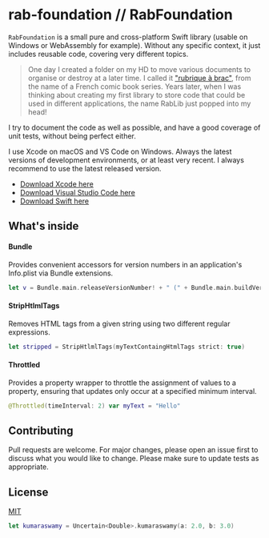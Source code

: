 # rab-foundation // RabFoundation

`RabFoundation` is a small pure and cross-platform Swift library (usable on Windows or WebAssembly for example). Without any specific context, it just includes reusable code, covering very different topics.

>  One day I created a folder on my HD to move various documents to organise or destroy at a later time. I called it ["rubrique à brac"](https://fr.wikipedia.org/wiki/rubrique-à-brac), from the name of a French comic book series. Years later, when I was thinking about creating my first library to store code that could be used in different applications, the name RabLib just popped into my head!

I try to document the code as well as possible, and have a good coverage of unit tests, without being perfect either.

I use Xcode on macOS and VS Code on Windows. Always the latest versions of development environments, or at least very recent. I always recommend to use the latest released version.

- [Download Xcode here][xcode]
- [Download Visual Studio Code here][vscode]
- [Download Swift here][swift]


## What's inside

#### Bundle

Provides convenient accessors for version numbers in an application's Info.plist via Bundle extensions.

```swift
let v = Bundle.main.releaseVersionNumber! + " (" + Bundle.main.buildVersionNumber! + ")"
```

#### StripHtlmlTags

Removes HTML tags from a given string using two different regular expressions.

```swift
let stripped = StripHtlmlTags(myTextContaingHtmlTags strict: true)
```

#### Throttled

Provides a property wrapper to throttle the assignment of values to a property, ensuring that updates only occur at a specified minimum interval.

```swift
@Throttled(timeInterval: 2) var myText = "Hello"
```

## Contributing

Pull requests are welcome. For major changes, please open an issue first
to discuss what you would like to change. Please make sure to update tests as appropriate.

## License

[MIT](LICENSE.txt)



```swift
let kumaraswamy = Uncertain<Double>.kumaraswamy(a: 2.0, b: 3.0)
```


[xcode]: https://developer.apple.com/xcode/
[vscode]: https://code.visualstudio.com/Download
[swift]: https://swift.org/download/#releases
